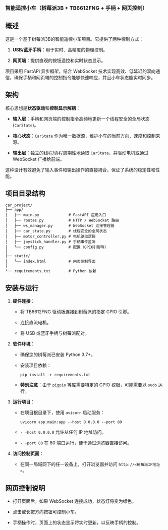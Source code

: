 ### 智能遥控小车（树莓派3B + TB6612FNG + 手柄 + 网页控制）

## 概述

这是一个基于树莓派3B的智能遥控小车项目。它提供了两种控制方式：

1. **USB/蓝牙手柄**：用于实时、高精度的物理控制。

2. **网页端**：提供直观的按钮遥控和实时状态显示。

项目采用 FastAPi 异步框架，结合 WebSocket 技术实现高效、低延迟的双向通信，确保手柄和网页端的控制指令能够快速响应，并且小车状态能实时同步。

## 架构

核心思想是**状态驱动**和**控制显示解耦**：

- **输入层**：手柄和网页端的控制指令高频地更新一个线程安全的全局状态 (`CarState`)。

- **核心状态**：`CarState` 作为唯一数据源，维护小车的当前方向、速度和控制来源。

- **输出层**：独立的线程/协程周期性地读取 `CarState`，并驱动电机或通过 WebSocket 广播给前端。

这种设计有效避免了输入事件和输出操作的直接耦合，保证了系统的稳定性和性能。

## 项目目录结构

```
car_project/
├── app/
│   ├── main.py             # FastAPI 应用入口
│   ├── routes.py           # HTTP / WebSocket 路由
│   ├── ws_manager.py       # WebSocket 连接管理器
│   ├── car_state.py        # 线程安全的全局状态
│   ├── motor_controller.py # 电机驱动逻辑
│   ├── joystick_handler.py # 手柄事件监听
│   └── config.py           # 配置（GPIO引脚等）
│
├── static/
│   └── index.html          # 网页控制界面
│
└── requirements.txt        # Python 依赖
```

## 安装与运行

1. **硬件连接**：
   
   - 将 TB6612FNG 驱动板连接到树莓派的指定 GPIO 引脚。
   
   - 连接直流电机。
   
   - 将 USB 或蓝牙手柄与树莓派配对。

2. **软件环境**：
   
   - 确保您的树莓派已安装 Python 3.7+。
   
   - 安装项目依赖：
     
     ```
     pip install -r requirements.txt
     ```
   
   - **特别注意**：由于 `pigpio` 等库需要特定的 GPIO 权限，可能需要以 `sudo` 运行。

3. **运行项目**：
   
   - 在项目根目录下，使用 `uvicorn` 启动服务：
     
     ```
     uvicorn app.main:app --host 0.0.0.0 --port 80
     ```
   
   - `- -host 0.0.0.0` 允许从任何 IP 地址访问。
   
   - `- -port 80` 在 80 端口运行，便于通过浏览器直接访问。

4. **访问控制页面**：
   
   - 在同一局域网下的任一设备上，打开浏览器并访问 `http://<树莓派IP地址>`。

## 网页控制说明

- 打开页面后，如果 WebSocket 连接成功，状态灯将变为绿色。

- 点击或长按方向按钮可控制小车。

- 手柄操作时，页面上的状态显示将实时更新，以反映手柄的控制。
